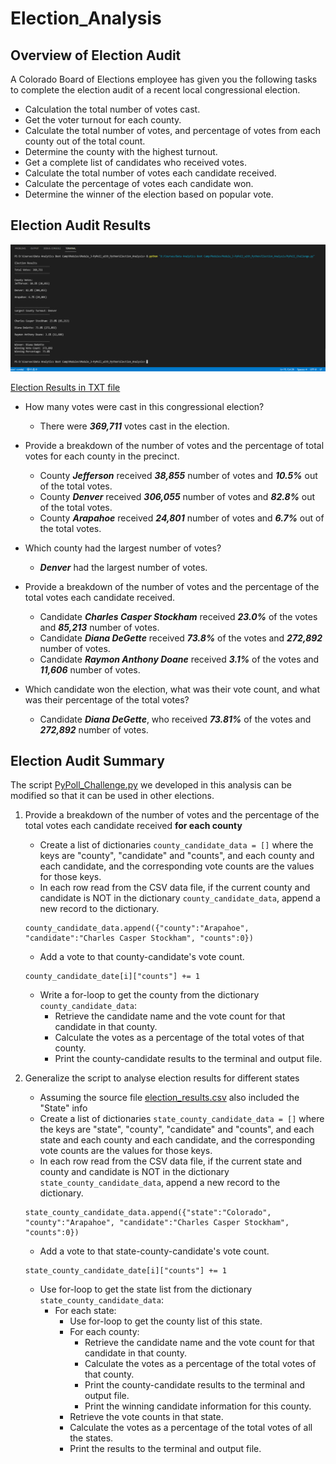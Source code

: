 # Election_Analysis

## Overview of Election Audit
A Colorado Board of Elections employee has given you the following tasks to complete the election audit of a recent local congressional election.

- Calculation the total number of votes cast.
- Get the voter turnout for each county.
- Calculate the total number of votes, and percentage of votes from each county out of the total count.
- Determine the county with the highest turnout.
- Get a complete list of candidates who received votes.
- Calculate the total number of votes each candidate received.
- Calculate the percentage of votes each candidate won.
- Determine the winner of the election based on popular vote.

## Election Audit Results
![Election Results from Terminal](analysis/election_results_terminal.png)

[Election Results in TXT file](analysis/election_results.txt)

- How many votes were cast in this congressional election?
    - There were **_369,711_** votes cast in the election.

- Provide a breakdown of the number of votes and the percentage of total votes for each county in the precinct.
    - County **_Jefferson_** received **_38,855_** number of votes and **_10.5%_** out of the total votes.
    - County **_Denver_** received **_306,055_** number of votes and **_82.8%_** out of the total votes.
    - County **_Arapahoe_** received **_24,801_** number of votes and **_6.7%_** out of the total votes.

- Which county had the largest number of votes?
    - **_Denver_** had the largest number of votes.

- Provide a breakdown of the number of votes and the percentage of the total votes each candidate received.
    - Candidate **_Charles Casper Stockham_** received **_23.0%_** of the votes and **_85,213_** number of votes.
    - Candidate **_Diana DeGette_** received **_73.8%_** of the votes and **_272,892_** number of votes.
    - Candidate **_Raymon Anthony Doane_** received **_3.1%_** of the votes and **_11,606_** number of votes.

- Which candidate won the election, what was their vote count, and what was their percentage of the total votes?
    - Candidate **_Diana DeGette_**, who received **_73.81%_** of the votes and **_272,892_** number of votes.


## Election Audit Summary
The script [PyPoll_Challenge.py](PyPoll_Challenge.py) we developed in this analysis can be modified so that it can be used in other elections.
1. Provide a breakdown of the number of votes and the percentage of the total votes each candidate received **for each county**
    - Create a list of dictionaries `county_candidate_data = []` where the keys are "county", "candidate" and "counts", and each county and each candidate, and the corresponding vote counts are the values for those keys.
    - In each row read from the CSV data file, if the current county and candidate is NOT in the dictionary `county_candidate_data`, append a new record to the dictionary.
    ```
    county_candidate_data.append({"county":"Arapahoe", "candidate":"Charles Casper Stockham", "counts":0})
    ```
    - Add a vote to that county-candidate's vote count.
    ```
    county_candidate_date[i]["counts"] += 1
    ```
    -  Write a for-loop to get the county from the dictionary `county_candidate_data`:
        -  Retrieve the candidate name and the vote count for that candidate in that county.
        -  Calculate the votes as a percentage of the total votes of that county.
        -  Print the county-candidate results to the terminal and output file.

2. Generalize the script to analyse election results for different states
    - Assuming the source file [election_results.csv](Resources/election_results.csv) also included the "State" info
    - Create a list of dictionaries `state_county_candidate_data = []` where the keys are "state", "county", "candidate" and "counts", and each state and each county and each candidate, and the corresponding vote counts are the values for those keys.
    - In each row read from the CSV data file, if the current state and county and candidate is NOT in the dictionary `state_county_candidate_data`, append a new record to the dictionary.
    ```
    state_county_candidate_data.append({"state":"Colorado", "county":"Arapahoe", "candidate":"Charles Casper Stockham", "counts":0})
    ```
    - Add a vote to that state-county-candidate's vote count.
    ```
    state_county_candidate_date[i]["counts"] += 1
    ```
    -  Use for-loop to get the state list from the dictionary `state_county_candidate_data`:
        -  For each state:
            -  Use for-loop to get the county list of this state.
            -  For each county:
                -  Retrieve the candidate name and the vote count for that candidate in that county.
                -  Calculate the votes as a percentage of the total votes of that county.
                -  Print the county-candidate results to the terminal and output file.
                -  Print the winning candidate information for this county.
            -  Retrieve the vote counts in that state.
            -  Calculate the votes as a percentage of the total votes of all the states.
            -  Print the results to the terminal and output file.

